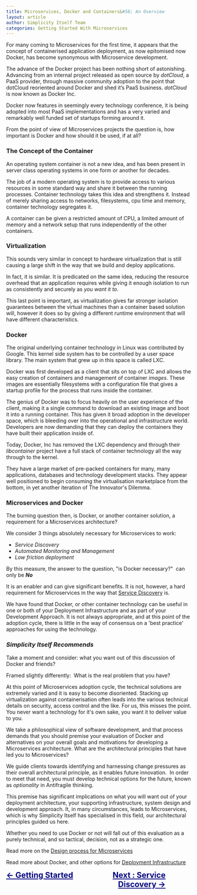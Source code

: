 ```yaml
---
title: Microservices, Docker and Containers&#58; An Overview
layout: article
author: Simplicity Itself Team
categories: Getting Started With Microservices
---
```


For many coming to Microservices for the first time, it appears that the concept of containerised application deployment, as now epitomised now Docker, has become synonymous with Microservice development.

The advance of the Docker project has been nothing short of astonishing. Advancing from an internal project released as open source by <em>dotCloud</em>, a PaaS provider, through massive community adoption to the point that dotCloud reoriented around Docker and shed it’s PaaS business. <em>dotCloud</em> is now known as Docker Inc.

Docker now features in seemingly every technology conference, it is being adopted into most PaaS implementations and has a very varied and remarkably well funded set of startups forming around it.

From the point of view of Microservices projects the question is, how important is Docker and how should it be used, if at all?

<h3>The Concept of the Container</h3>

An operating system container is not a new idea, and has been present in server class operating systems in one form or another for decades.

The job of a modern operating system is to provide access to various resources in some standard way and share it between the running processes. Container technology takes this idea and strengthens it. Instead of merely sharing access to networks, filesystems, cpu time and memory, container technology segregates it.

A container can be given a restricted amount of CPU, a limited amount of memory and a network setup that runs independently of the other containers.
<h3>Virtualization</h3>
This sounds very similar in concept to hardware virtualization that is still causing a large shift in the way that we build and deploy applications.

In fact, it is similar. It is predicated on the same idea, reducing the resource overhead that an application requires while giving it enough isolation to run as consistently and securely as <em>you want it to</em>.

This last point is important, as virtualization gives far stronger isolation guarantees between the virtual machines than a container based solution will, however it does so by giving a different runtime environment that will have different characteristics.

<h3>Docker</h3>

The original underlying container technology in Linux was contributed by Google. This kernel side system has to be controlled by a user space library. The main system that grew up in this space is called LXC.

Docker was first developed as a client that sits on top of LXC and allows the easy creation of containers and management of container <em>images</em>. These images are essentially filesystems with a configuration file that gives a startup profile for the process that runs inside the container.

The genius of Docker was to focus heavily on the user experience of the client, making it a single command to download an existing image and boot it into a running container. This has given it broad adoption in the developer space, which is bleeding over into the operational and infrastructure world. Developers are now demanding that they can deploy the containers they have built their application inside of.

Today, Docker, Inc has removed the LXC dependency and through their <em>libcontainer</em> project have a full stack of container technology all the way through to the kernel.

They have a large market of pre-packed containers for many, many applications, databases and technology development stacks. They appear well positioned to begin consuming the virtualisation marketplace from the bottom, in yet another iteration of The Innovator's Dilemma.

<h3>Microservices and Docker</h3>

The burning question then, is Docker, or another container solution, a requirement for a Microservices architecture?

We consider 3 things absolutely necessary for Microservices to work:
<ul>
	<li><em>Service Discovery</em></li>
	<li><em>Automated Monitoring and Management</em></li>
	<li><em>Low friction deployment</em></li>
</ul>

By this measure, the answer to the question, "is Docker necessary?"  can only be <em><strong>No</strong></em>

It is an enabler and can give significant benefits. It is not, however, a hard requirement for Microservices in the way that <a title="Service Discovery Overview" href="http://www.simplicityitself.com/learning/getting-started-microservices/service-discovery-overview/" target="_blank">Service Discovery</a> is.

We have found that Docker, or other container technology can be useful in one or both of your Deployment Infrastructure and as part of your Development Approach. It is not always appropriate, and at this point of the adoption cycle, there is little in the way of consensus on a 'best practice' approaches for using the technology.

<h3><em>Simplicity Itself Recommends</em></h3>

Take a moment and consider: what you want out of this discussion of Docker and friends?

Framed slightly differently:  What is the real problem that you have?

At this point of Microservices adoption cycle, the technical solutions are extremely varied and it is easy to become disoriented. Stacking up virtualization against containerisation often leads into the various technical details on security, access control and the like. For us, this misses the point. You never want a technology for it's own sake, you want it to deliver value to you.

We take a philosophical view of software development, and that process demands that you should premise your evaluation of Docker and alternatives on your overall goals and motivations for developing a Microservices architecture. What are the architectural principles that have led you to Microservices?

We guide clients towards identifying and harnessing change pressures as their overall architectural principle, as it enables future innovation.  In order to meet that need, you must develop technical options for the future, known as <em>optionality</em> in Antifragile thinking.

This premise has significant implications on what you will want out of your deployment architecture, your supporting infrastructure, system design and development approach. It, in many circumstances, leads to Microservices, which is why Simplicity Itself has specialised in this field, our architectural principles guided us here.

Whether you need to use Docker or not will fall out of this evaluation as a purely technical, and so tactical, decision, not as a strategic one.

Read more on the <a title="Designing Microservices Overview" href="/learning/getting-started-microservices/designing-microservices-overview/">Design process for Microservices</a>

Read more about Docker, and other options for <a title="Microservice Deployment Overview" href="/learning/getting-started-microservices/microservice-deployment-overview/">Deployment Infrastructure</a>

<div style="vertical-align: top; text-align: left; font-size: 1.5em; display: inline-block; width: 40%;"><span style="color: #000080;"><a style="color: #000080;" title="Getting Started" href="/learning/getting-started-microservices/microservices-docker-and-containers-an-overview/"><strong>&lt;- Getting Started</strong></a></span></div>
<div style="vertical-align: top; text-align: right; font-size: 1.5em; display: inline-block; width: 45%;"><span style="color: #000080;"><a style="color: #000080;" title="Service Discovery Overview" href="/learning/getting-started-microservices/service-discovery-overview/"><strong>Next : Service Discovery -&gt;</strong></a></span></div>
